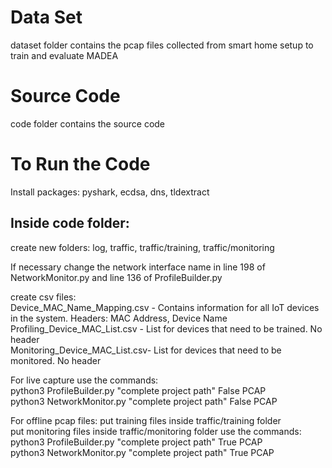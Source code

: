 # Data Set  
dataset folder contains the pcap files collected from smart home setup to train and evaluate MADEA 
# Source Code
code folder contains the source code  
# To Run the Code 
Install packages: pyshark, ecdsa, dns, tldextract 
## Inside code folder:  
create new folders: log, traffic,  traffic/training, traffic/monitoring     

If necessary change the network interface name in line 198 of NetworkMonitor.py and line 136 of ProfileBuilder.py  

create csv files:  
Device_MAC_Name_Mapping.csv - Contains information for all IoT devices in the system. Headers: MAC Address, Device Name  
Profiling_Device_MAC_List.csv - List for devices that need to be trained. No header  
Monitoring_Device_MAC_List.csv- List for devices that need to be monitored. No header 

For live capture use the commands:  
python3 ProfileBuilder.py "complete project path" False PCAP  
python3 NetworkMonitor.py "complete project path" False PCAP  

For offline pcap files:
put training files inside traffic/training folder  
put monitoring files inside traffic/monitoring folder
use the commands:  
python3 ProfileBuilder.py "complete project path" True PCAP  
python3 NetworkMonitor.py "complete project path" True PCAP  
